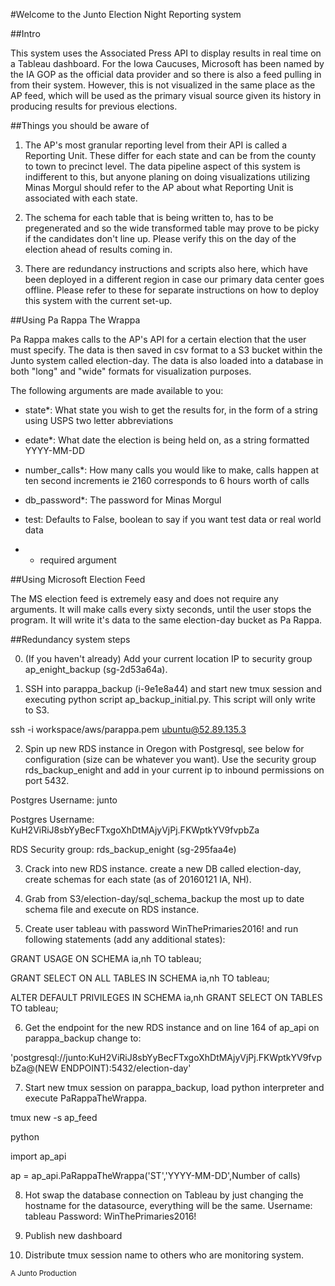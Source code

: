 #Welcome to the Junto Election Night Reporting system

##Intro

This system uses the Associated Press API to display results in real time on a Tableau dashboard. For the Iowa Caucuses, Microsoft has been named by the IA GOP as the official data provider and so there is also a feed pulling in from their system. However, this is not visualized in the same place as the AP feed, which will be used as the primary visual source given its history in producing results for previous elections.

##Things you should be aware of

1. The AP's most granular reporting level from their API is called a Reporting Unit. These differ for each state and can be from the county to town to precinct level. The data pipeline aspect of this system is indifferent to this, but anyone planing on doing visualizations utilizing Minas Morgul should refer to the AP about what Reporting Unit is associated with each state.

2. The schema for each table that is being written to, has to be pregenerated and so the wide transformed table may prove to be picky if the candidates don't line up. Please verify this on the day of the election ahead of results coming in.

3. There are redundancy instructions and scripts also here, which have been deployed in a different region in case our primary data center goes offline. Please refer to these for separate instructions on how to deploy this system with the current set-up.


##Using Pa Rappa The Wrappa

Pa Rappa makes calls to the AP's API for a certain election that the user must specify. The data is then saved in csv format to a S3 bucket within the Junto system called election-day. The data is also loaded into a database in both "long" and "wide" formats for visualization purposes.

The following arguments are made available to you:
  - state*: What state you wish to get the results for, in the form of a string using USPS two letter abbreviations
  - edate*: What date the election is being held on, as a string formatted YYYY-MM-DD
  - number_calls*: How many calls you would like to make, calls happen at ten second increments ie 2160 corresponds to 6 hours worth of calls
  - db_password*: The password for Minas Morgul
  - test: Defaults to False, boolean to say if you want test data or real world data

  - * required argument

##Using Microsoft Election Feed

The MS election feed is extremely easy and does not require any arguments. It will make calls every sixty seconds, until the user stops the program. It will write it's data to the same election-day bucket as Pa Rappa.


##Redundancy system steps

0. (If you haven't already) Add your current location IP to security group ap_enight_backup (sg-2d53a64a).

1. SSH into parappa_backup (i-9e1e8a44) and start new tmux session and executing python script ap_backup_initial.py. This script will only write to S3.

  ssh -i workspace/aws/parappa.pem ubuntu@52.89.135.3

2. Spin up new RDS instance in Oregon with Postgresql, see below for configuration (size can be whatever you want). Use the security group rds_backup_enight and add in your current ip to inbound permissions on port 5432.

  Postgres Username: junto

  Postgres Username: KuH2ViRiJ8sbYyBecFTxgoXhDtMAjyVjPj.FKWptkYV9fvpbZa

  RDS Security group: rds_backup_enight (sg-295faa4e)

3. Crack into new RDS instance. create a new DB called election-day, create schemas for each state (as of 20160121 IA, NH).

4. Grab from S3/election-day/sql_schema_backup the most up to date schema file and execute on RDS instance.

5. Create user tableau with password WinThePrimaries2016! and run following statements (add any additional states):

  GRANT USAGE ON SCHEMA ia,nh TO tableau;

  GRANT SELECT ON ALL TABLES IN SCHEMA ia,nh TO tableau;

  ALTER DEFAULT PRIVILEGES IN SCHEMA ia,nh GRANT SELECT ON TABLES TO tableau;

6. Get the endpoint for the new RDS instance and on line 164 of ap_api on parappa_backup change to:

  'postgresql://junto:KuH2ViRiJ8sbYyBecFTxgoXhDtMAjyVjPj.FKWptkYV9fvpbZa@(NEW ENDPOINT):5432/election-day'

7. Start new tmux session on parappa_backup, load python interpreter and execute PaRappaTheWrappa.

  tmux new -s ap_feed

  python

  import ap_api

  ap = ap_api.PaRappaTheWrappa('ST','YYYY-MM-DD',Number of calls)

8. Hot swap the database connection on Tableau by just changing the hostname for the datasource, everything will be the same. Username: tableau Password: WinThePrimaries2016!

9. Publish new dashboard

10. Distribute tmux session name to others who are monitoring system.


<sub>A Junto Production</sub>
